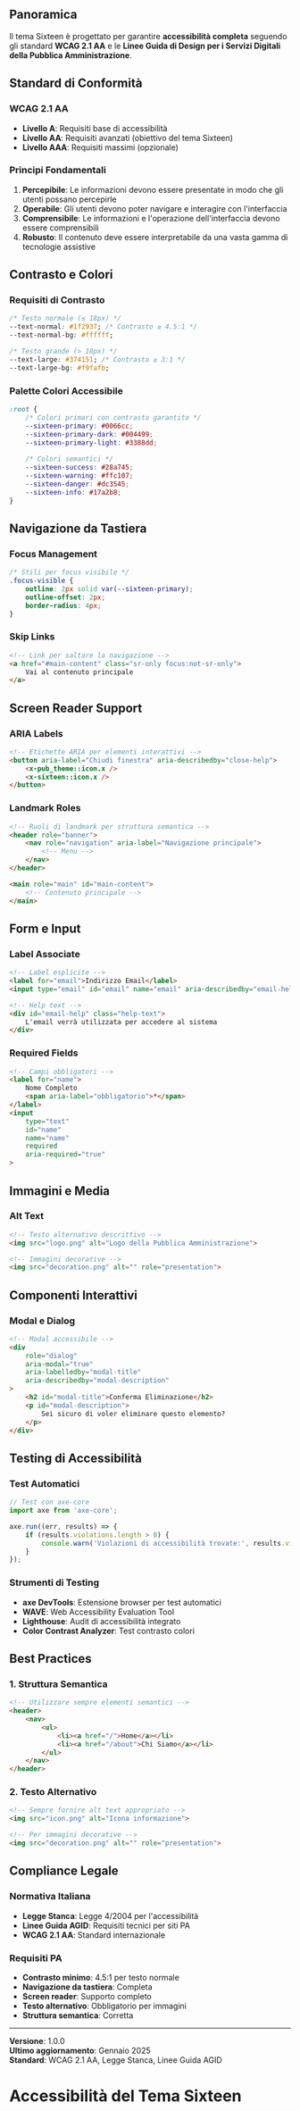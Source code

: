 
## Panoramica

Il tema Sixteen è progettato per garantire **accessibilità completa** seguendo gli standard **WCAG 2.1 AA** e le **Linee Guida di Design per i Servizi Digitali della Pubblica Amministrazione**.

## Standard di Conformità

### WCAG 2.1 AA
- **Livello A**: Requisiti base di accessibilità
- **Livello AA**: Requisiti avanzati (obiettivo del tema Sixteen)
- **Livello AAA**: Requisiti massimi (opzionale)

### Principi Fondamentali
1. **Percepibile**: Le informazioni devono essere presentate in modo che gli utenti possano percepirle
2. **Operabile**: Gli utenti devono poter navigare e interagire con l'interfaccia
3. **Comprensibile**: Le informazioni e l'operazione dell'interfaccia devono essere comprensibili
4. **Robusto**: Il contenuto deve essere interpretabile da una vasta gamma di tecnologie assistive

## Contrasto e Colori

### Requisiti di Contrasto
```css
/* Testo normale (≤ 18px) */
--text-normal: #1f2937; /* Contrasto ≥ 4.5:1 */
--text-normal-bg: #ffffff;

/* Testo grande (> 18px) */
--text-large: #374151; /* Contrasto ≥ 3:1 */
--text-large-bg: #f9fafb;
```

### Palette Colori Accessibile
```css
:root {
    /* Colori primari con contrasto garantito */
    --sixteen-primary: #0066cc;
    --sixteen-primary-dark: #004499;
    --sixteen-primary-light: #3388dd;
    
    /* Colori semantici */
    --sixteen-success: #28a745;
    --sixteen-warning: #ffc107;
    --sixteen-danger: #dc3545;
    --sixteen-info: #17a2b8;
}
```

## Navigazione da Tastiera

### Focus Management
```css
/* Stili per focus visibile */
.focus-visible {
    outline: 2px solid var(--sixteen-primary);
    outline-offset: 2px;
    border-radius: 4px;
}
```

### Skip Links
```html
<!-- Link per saltare la navigazione -->
<a href="#main-content" class="sr-only focus:not-sr-only">
    Vai al contenuto principale
</a>
```

## Screen Reader Support

### ARIA Labels
```html
<!-- Etichette ARIA per elementi interattivi -->
<button aria-label="Chiudi finestra" aria-describedby="close-help">
    <x-pub_theme::icon.x />
    <x-sixteen::icon.x />
</button>
```

### Landmark Roles
```html
<!-- Ruoli di landmark per struttura semantica -->
<header role="banner">
    <nav role="navigation" aria-label="Navigazione principale">
        <!-- Menu -->
    </nav>
</header>

<main role="main" id="main-content">
    <!-- Contenuto principale -->
</main>
```

## Form e Input

### Label Associate
```html
<!-- Label esplicite -->
<label for="email">Indirizzo Email</label>
<input type="email" id="email" name="email" aria-describedby="email-help">

<!-- Help text -->
<div id="email-help" class="help-text">
    L'email verrà utilizzata per accedere al sistema
</div>
```

### Required Fields
```html
<!-- Campi obbligatori -->
<label for="name">
    Nome Completo
    <span aria-label="obbligatorio">*</span>
</label>
<input 
    type="text" 
    id="name" 
    name="name" 
    required 
    aria-required="true"
>
```

## Immagini e Media

### Alt Text
```html
<!-- Testo alternativo descrittivo -->
<img src="logo.png" alt="Logo della Pubblica Amministrazione">

<!-- Immagini decorative -->
<img src="decoration.png" alt="" role="presentation">
```

## Componenti Interattivi

### Modal e Dialog
```html
<!-- Modal accessibile -->
<div 
    role="dialog" 
    aria-modal="true" 
    aria-labelledby="modal-title"
    aria-describedby="modal-description"
>
    <h2 id="modal-title">Conferma Eliminazione</h2>
    <p id="modal-description">
        Sei sicuro di voler eliminare questo elemento?
    </p>
</div>
```

## Testing di Accessibilità

### Test Automatici
```javascript
// Test con axe-core
import axe from 'axe-core';

axe.run((err, results) => {
    if (results.violations.length > 0) {
        console.warn('Violazioni di accessibilità trovate:', results.violations);
    }
});
```

### Strumenti di Testing
- **axe DevTools**: Estensione browser per test automatici
- **WAVE**: Web Accessibility Evaluation Tool
- **Lighthouse**: Audit di accessibilità integrato
- **Color Contrast Analyzer**: Test contrasto colori

## Best Practices

### 1. Struttura Semantica
```html
<!-- Utilizzare sempre elementi semantici -->
<header>
    <nav>
        <ul>
            <li><a href="/">Home</a></li>
            <li><a href="/about">Chi Siamo</a></li>
        </ul>
    </nav>
</header>
```

### 2. Testo Alternativo
```html
<!-- Sempre fornire alt text appropriato -->
<img src="icon.png" alt="Icona informazione">

<!-- Per immagini decorative -->
<img src="decoration.png" alt="" role="presentation">
```

## Compliance Legale

### Normativa Italiana
- **Legge Stanca**: Legge 4/2004 per l'accessibilità
- **Linee Guida AGID**: Requisiti tecnici per siti PA
- **WCAG 2.1 AA**: Standard internazionale

### Requisiti PA
- **Contrasto minimo**: 4.5:1 per testo normale
- **Navigazione da tastiera**: Completa
- **Screen reader**: Supporto completo
- **Testo alternativo**: Obbligatorio per immagini
- **Struttura semantica**: Corretta

---

**Versione**: 1.0.0  
**Ultimo aggiornamento**: Gennaio 2025  
**Standard**: WCAG 2.1 AA, Legge Stanca, Linee Guida AGID 
# Accessibilità del Tema Sixteen
 
